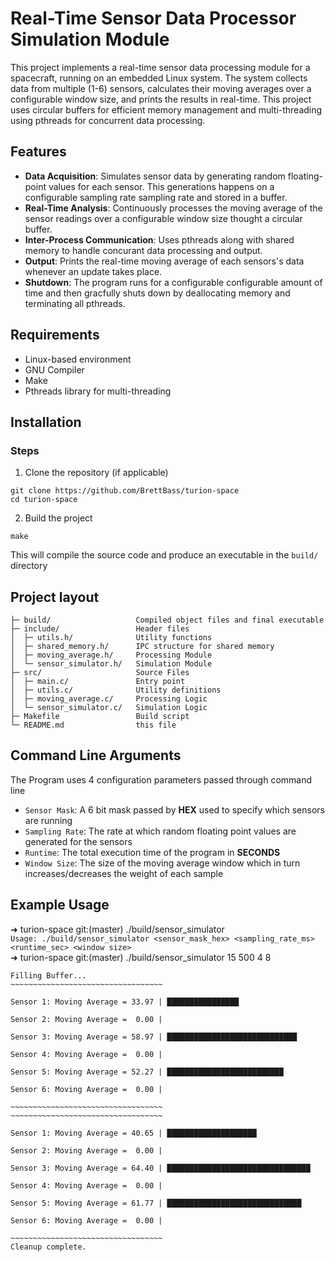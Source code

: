 # Real-Time Sensor Data Processor Simulation Module

This project implements a real-time sensor data processing module for a spacecraft, running on an embedded Linux system. The system collects data from multiple (1-6) sensors, calculates their moving averages over a configurable window size, and prints the results in real-time. This project uses circular buffers for efficient memory management and multi-threading using pthreads for concurrent data processing.

Features
---------
- **Data Acquisition**: Simulates sensor data by generating random floating-point values for each sensor. This generations happens on a configurable sampling rate sampling rate and stored in a buffer.
- **Real-Time Analysis**: Continuously processes the moving average of the sensor readings over a configurable window size thought a circular buffer.
- **Inter-Process Communication**: Uses pthreads along with shared memory to handle concurant data processing and output.
- **Output**: Prints the real-time moving average of each sensors's data whenever an update takes place.
- **Shutdown**: The program runs for a configurable configurable amount of time and then gracfully shuts down by deallocating memory and terminating all pthreads.

Requirements
--------------
- Linux-based environment
- GNU Compiler
- Make
- Pthreads library for multi-threading

Installation
--------------
### Steps
1. Clone the repository (if applicable)
```
git clone https://github.com/BrettBass/turion-space
cd turion-space
```
2. Build the project
```
make
```
This will compile the source code and produce an executable in the `build/` directory

Project layout
--------------

    ├─ build/                   Compiled object files and final executable
    ├─ include/                 Header files
    │  ├─ utils.h/              Utility functions
    │  ├─ shared_memory.h/      IPC structure for shared memory
    │  ├─ moving_average.h/     Processing Module
    │  └─ sensor_simulator.h/   Simulation Module
    ├─ src/                     Source Files
    │  ├─ main.c/               Entry point
    │  ├─ utils.c/              Utility definitions
    │  ├─ moving_average.c/     Processing Logic
    │  └─ sensor_simulator.c/   Simulation Logic
    ├─ Makefile                 Build script
    └─ README.md                this file

Command Line Arguments
--------------
The Program uses 4 configuration parameters passed through command line
- `Sensor Mask`: A 6 bit mask passed by **HEX** used to specify which sensors are running
- `Sampling Rate`: The rate at which random floating point values are generated for the sensors
- `Runtime`: The total execution time of the program in **SECONDS**
- `Window Size`: The size of the moving average window which in turn increases/decreases the weight of each sample

Example Usage
--------------
➜  turion-space git:(master) ./build/sensor_simulator \
`Usage: ./build/sensor_simulator <sensor_mask_hex> <sampling_rate_ms> <runtime_sec> <window size> ` \
➜  turion-space git:(master) ./build/sensor_simulator 15 500 4 8
```
Filling Buffer...
~~~~~~~~~~~~~~~~~~~~~~~~~~~~~~~~~~

Sensor 1: Moving Average = 33.97 | ████████████████

Sensor 2: Moving Average =  0.00 |

Sensor 3: Moving Average = 58.97 | █████████████████████████████

Sensor 4: Moving Average =  0.00 |

Sensor 5: Moving Average = 52.27 | ██████████████████████████

Sensor 6: Moving Average =  0.00 |

~~~~~~~~~~~~~~~~~~~~~~~~~~~~~~~~~~
~~~~~~~~~~~~~~~~~~~~~~~~~~~~~~~~~~

Sensor 1: Moving Average = 40.65 | ████████████████████

Sensor 2: Moving Average =  0.00 |

Sensor 3: Moving Average = 64.40 | ████████████████████████████████

Sensor 4: Moving Average =  0.00 |

Sensor 5: Moving Average = 61.77 | ██████████████████████████████

Sensor 6: Moving Average =  0.00 |

~~~~~~~~~~~~~~~~~~~~~~~~~~~~~~~~~~
Cleanup complete.
```
